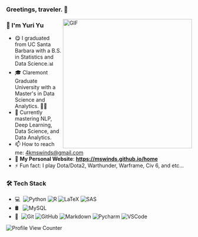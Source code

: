 ### Greetings, traveler. 👋
<img align="right" alt="GIF" src="https://github.com/user-attachments/assets/0689e4c6-419e-4cd8-8925-eab65be49824" width="350" height="350" />

### 🧑 I'm Yuri Yu

- 😋 I graduated from UC Santa Barbara with a B.S. in Statistics and Data Science.📊
- 🎓 Claremont Graduate University with a Master's in Data Science and Analytics. 👨‍🎓
- 🌱 Currently mastering NLP, Deep Learning, Data Science, and Data Analytics.
- 📫 How to reach me: 4kmswinds@gmail.com
- 🤩 **My Personal Website**: **https://mswinds.github.io/home**
- ⚡ Fun fact: I play Dota/Dota2, Warthunder, Warframe, Civ 6, and etc...

### 🛠 Tech Stack
- 💻 &#160;![Python](https://img.shields.io/badge/Python-333333?style=flat&logo=python&logoColor=yellow)
![R](https://img.shields.io/badge/R-333333?style=flat&logo=r&logoColor=blue)
![LaTeX](https://img.shields.io/badge/LaTex-333333?style=flat&logo=latex&logoColor=green)
![SAS](https://img.shields.io/badge/SAS-333333?style=flat&logo=sas&logoColor=white)
- 🛢 &#160; ![MySQL](https://img.shields.io/badge/-MySQL-333333?style=flat&logo=mysql)
- 🔧 &#160;![Git](https://img.shields.io/badge/-Git-333333?style=flat&logo=git)
![GitHub](https://img.shields.io/badge/-GitHub-333333?style=flat&logo=github)
![Markdown](https://img.shields.io/badge/-Markdown-333333?style=flat&logo=markdown)
![Pycharm](https://img.shields.io/badge/-Pycharm-333333?style=flat&logo=pycharm&logoColor=green)
![VSCode](https://img.shields.io/badge/-VSCode-333333?logo=visualstudiocode&logoColor=blue&style=flat)

![Profile View Counter](https://komarev.com/ghpvc/?username=MSWinds)



